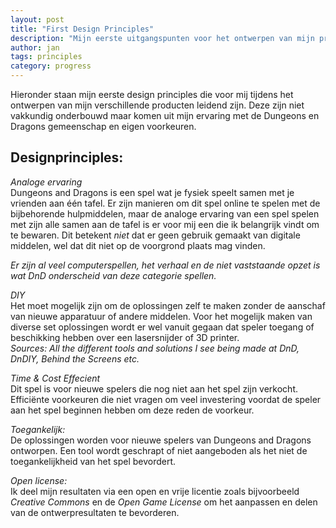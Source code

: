 ```yaml
---
layout: post
title: "First Design Principles"
description: "Mijn eerste uitgangspunten voor het ontwerpen van mijn producten."
author: jan
tags: principles
category: progress
---
```


Hieronder staan mijn eerste design principles die voor mij tijdens het ontwerpen van mijn verschillende producten leidend zijn. Deze zijn niet vakkundig onderbouwd maar komen uit mijn ervaring met de Dungeons en Dragons gemeenschap en eigen voorkeuren.

## Designprinciples:
*Analoge ervaring*  
Dungeons and Dragons is een spel wat je fysiek speelt samen met je vrienden aan één tafel. Er zijn manieren om dit spel online te spelen met de bijbehorende hulpmiddelen, maar de analoge ervaring van een spel spelen met zijn alle samen aan de tafel is er voor mij een die ik belangrijk vindt om te bewaren. Dit betekent _niet_ dat er geen gebruik gemaakt van digitale middelen, wel dat dit niet op de voorgrond plaats mag vinden. 

_Er zijn al veel computerspellen, het verhaal en de niet vaststaande opzet is wat DnD onderscheid van deze categorie spellen._

*DIY*  
Het moet mogelijk zijn om de oplossingen zelf te maken zonder de aanschaf van nieuwe apparatuur of andere middelen. Voor het mogelijk maken van diverse set oplossingen wordt er wel vanuit gegaan dat speler toegang of beschikking hebben over een lasersnijder of 3D printer.  
_Sources: All the different tools and solutions I see being made at DnD, DnDIY, Behind the Screens etc._

*Time & Cost Effecient*  
Dit spel is voor nieuwe spelers die nog niet aan het spel zijn verkocht. Efficiënte voorkeuren die niet vragen om veel investering voordat de speler aan het spel beginnen hebben om deze reden de voorkeur.

*Toegankelijk:*  
De oplossingen worden voor nieuwe spelers van Dungeons and Dragons ontworpen. Een tool wordt geschrapt of niet aangeboden als het niet de toegankelijkheid van het spel bevordert.

*Open license:*  
Ik deel mijn resultaten via een open en vrije licentie zoals bijvoorbeeld _Creative Commons_ en de _Open Game License_ om het aanpassen en delen van de ontwerpresultaten te bevorderen.